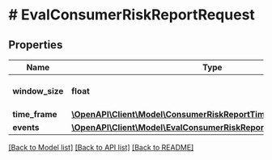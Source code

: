 # # EvalConsumerRiskReportRequest

## Properties

Name | Type | Description | Notes
------------ | ------------- | ------------- | -------------
**window_size** | **float** | The size of the window for training |
**time_frame** | [**\OpenAPI\Client\Model\ConsumerRiskReportTimeFrame**](ConsumerRiskReportTimeFrame.md) |  |
**events** | [**\OpenAPI\Client\Model\EvalConsumerRiskReportRequestEventsInner[]**](EvalConsumerRiskReportRequestEventsInner.md) |  |

[[Back to Model list]](../../README.md#models) [[Back to API list]](../../README.md#endpoints) [[Back to README]](../../README.md)
